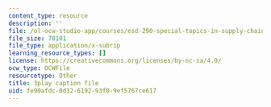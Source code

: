 ```yaml
---
content_type: resource
description: ''
file: /ol-ocw-studio-app/courses/esd-290-special-topics-in-supply-chain-management-spring-2005/fe90afdc0d32619293f09ef5767ce617_b9X0osuciZI.srt
file_size: 78101
file_type: application/x-subrip
learning_resource_types: []
license: https://creativecommons.org/licenses/by-nc-sa/4.0/
ocw_type: OCWFile
resourcetype: Other
title: 3play caption file
uid: fe90afdc-0d32-6192-93f0-9ef5767ce617
---
```

